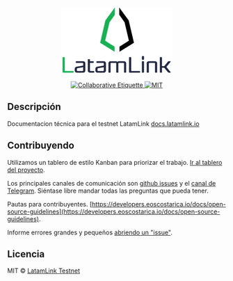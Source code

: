 <p align="center">
	<a href="https://latamlink.io">
		<img src="logo.png" >
	</a>
</p>

<p align="center">
	<a href="https://git.io/col">
		<img src="https://img.shields.io/badge/%E2%9C%93-collaborative_etiquette-brightgreen.svg" alt="Collaborative Etiquette">
	</a>
	<a href="#">
		<img src="https://img.shields.io/dub/l/vibe-d.svg" alt="MIT">
	</a>
</p>

## Descripción 
Documentacion técnica para el testnet LatamLink [docs.latamlink.io](http://docs.latamlink.io)

## Contribuyendo

Utilizamos un tablero de estilo Kanban para priorizar el trabajo. [Ir al tablero del proyecto](https://github.com/EOS-Jungle-Testnet/LatamLink/documentacion/projects/1).


Los principales canales de comunicación son [github issues](https://github.com/LatamLink/documentacion/issues) y el [canal de Telegram](https://t.me). Siéntase libre mandar todas las preguntas que pueda tener.


Pautas para contribuyentes. [https://developers.eoscostarica.io/docs/open-source-guidelines](https://developers.eoscostarica.io/docs/open-source-guidelines).

Informe errores grandes y pequeños [abriendo un "issue"](https://github.com/LatamLink/documentacion/issues).


## Licencia

MIT © [LatamLink Testnet](https://latamlink.io)  